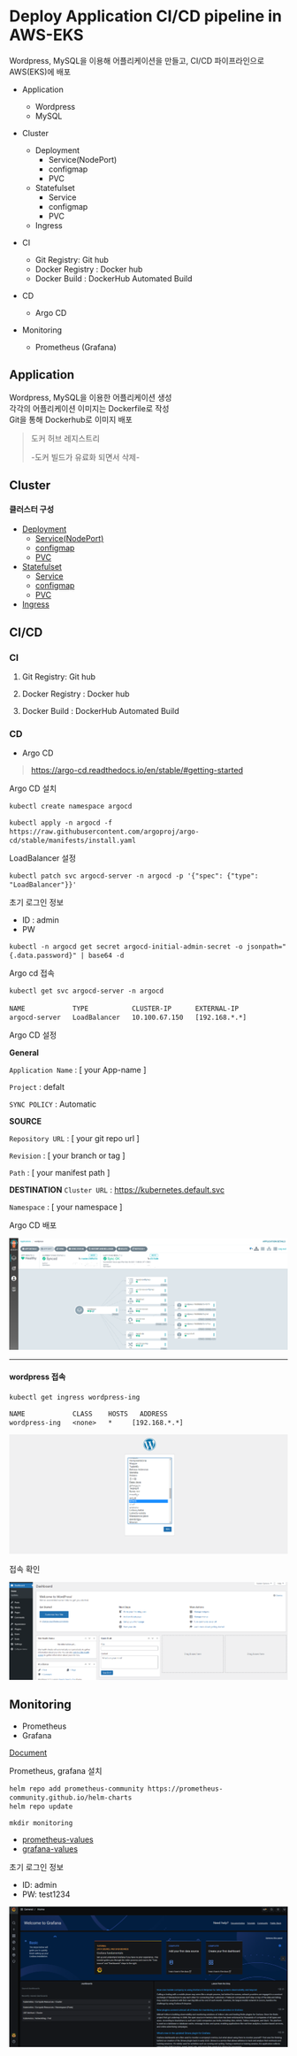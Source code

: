 # Deploy Application CI/CD pipeline in AWS-EKS

Wordpress, MySQL을 이용해 어플리케이션을 만들고, CI/CD 파이프라인으로 AWS(EKS)에 배포

- Application
  - Wordpress
  - MySQL

- Cluster
  - Deployment
    - Service(NodePort)
    - configmap
    - PVC
  - Statefulset
    - Service
    - configmap
    - PVC
  - Ingress
- CI
  - Git Registry: Git hub
  - Docker Registry : Docker hub
  - Docker Build : DockerHub Automated Build

- CD
  - Argo CD
- Monitoring 
  - Prometheus (Grafana)

## Application

Wordpress, MySQL을 이용한 어플리케이션 생성  
각각의 어플리케이션 이미지는 Dockerfile로 작성  
Git을 통해 Dockerhub로 이미지 배포

> 도커 허브 레지스트리
> 
> -도커 빌드가 유료화 되면서 삭제-


## Cluster

#### 클러스터 구성



- [Deployment](deploy/deploy-wordpress.yaml)
  - [Service(NodePort)](deploy/deploy-svc.yaml)
  - [configmap](deploy/wordpress-configmap.yaml)
  - [PVC](deploy/wordpress-pvc.yaml)
- [Statefulset](deploy/sts-mysql.yaml)
  - [Service](deploy/sts-svc.yaml)
  - [configmap](deploy/mysql-configmap.yaml)
  - [PVC](deploy/mysql-pvc.yaml)
- [Ingress](deploy/deploy-ing.yaml)


## CI/CD

### CI

1. Git Registry: Git hub 

2. Docker Registry : Docker hub

3. Docker Build : DockerHub Automated Build



### CD

- Argo CD

> https://argo-cd.readthedocs.io/en/stable/#getting-started



Argo CD 설치

```
kubectl create namespace argocd
```

```
kubectl apply -n argocd -f https://raw.githubusercontent.com/argoproj/argo-cd/stable/manifests/install.yaml
```



LoadBalancer 설정

```
kubectl patch svc argocd-server -n argocd -p '{"spec": {"type": "LoadBalancer"}}' 
```



초기 로그인 정보

- ID : admin
- PW   
```
kubectl -n argocd get secret argocd-initial-admin-secret -o jsonpath="{.data.password}" | base64 -d
```



Argo cd 접속

```
kubectl get svc argocd-server -n argocd

NAME            TYPE           CLUSTER-IP      EXTERNAL-IP                                                                                   
argocd-server   LoadBalancer   10.100.67.150   [192.168.*.*]
```



Argo CD 설정



**General**

`Application Name` : [ your App-name ]

`Project` : defalt

`SYNC POLICY` : Automatic



**SOURCE**

`Repository URL` : [ your git repo url ]

`Revision` : [ your branch or tag ]

`Path` : [ your manifest path ]



**DESTINATION**
`Cluster URL` : https://kubernetes.default.svc

`Namespace` : [ your namespace ]



Argo CD 배포

![argo](img/argo.png)



---

#### wordpress 접속

```
kubectl get ingress wordpress-ing
```

```
NAME            CLASS    HOSTS   ADDRESS          
wordpress-ing   <none>   *     [192.168.*.*]
```




![word1](img/word1.png)



접속 확인

![word2](img/word2.png)





## Monitoring

- Prometheus
- Grafana

[Document](https://github.com/prometheus-community/helm-charts/tree/main/charts/kube-prometheus-stack)



Prometheus, grafana 설치

```
helm repo add prometheus-community https://prometheus-community.github.io/helm-charts
helm repo update
```

```
mkdir monitoring
```

- [prometheus-values](monitoring/prom.yaml)
- [grafana-values](monitoring/grafa.yaml)

초기 로그인 정보

- ID: admin
- PW: test1234



![grafa1](img/grafa1.png)

